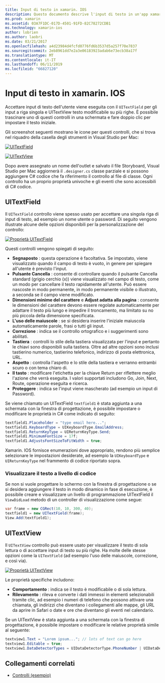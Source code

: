 ```yaml
---
title: Input di testo in xamarin. IOS
description: Questo documento descrive l'input di testo in un'app xamarin. IOS. Descritto l'utilizzo UITextField e UITextVIew sia a livello di programmazione sia in iOS Designer.
ms.prod: xamarin
ms.assetid: 03A7F1DC-017D-4501-91FD-82C78272CDB1
ms.technology: xamarin-ios
author: lobrien
ms.author: laobri
ms.date: 03/21/2017
ms.openlocfilehash: a4d23984d4fcfd0776fd6b3537d5a257f70e7837
ms.sourcegitcommit: 2eb8961dd7e2a3e06183923adab6e73ecb38a17f
ms.translationtype: MT
ms.contentlocale: it-IT
ms.lasthandoff: 06/11/2019
ms.locfileid: "66827120"
---
```

# <a name="text-input-in-xamarinios"></a>Input di testo in xamarin. IOS

Accettare input di testo dell'utente viene eseguita con il `UITextField` per gli input a riga singola e UITextView testo modificabile su più righe. È possibile trascinare uno di questi controlli in una schermata e fare doppio clic per impostare il testo iniziale.

Gli screenshot seguenti mostrano le icone per questi controlli, che si trova nel riquadro della casella degli strumenti in Visual Studio per Mac:

 [![](text-input-images/image11a.png "UITextField")](text-input-images/image11a.png#lightbox)

 [![](text-input-images/image13a.png "UITextView")](text-input-images/image13a.png#lightbox)

Dopo avere assegnato un nome dell'outlet e salvato il file Storyboard, Visual Studio per Mac aggiornerà il `.designer.cs` classe parziale e si possono aggiungere C# codice che fa riferimento il controllo al file di classe. Ogni controllo ha un proprio proprietà univoche e gli eventi che sono accessibili di C# codice.

 <a name="UITextField" />


## <a name="uitextfield"></a>UITextField

Il `UITextField` controllo viene spesso usato per accettare una singola riga di input di testo, ad esempio un nome utente o password. Di seguito vengono illustrate alcune delle opzioni disponibili per la personalizzazione del controllo:

 [![](text-input-images/image15a.png "Proprietà UITextField")](text-input-images/image15a.png#lightbox)

Questi controlli vengono spiegati di seguito:

-  **Segnaposto** : questa operazione è facoltativa. Se impostato, viene visualizzato quando il campo di testo è vuoto, in genere per spiegare all'utente è previsto l'input.
-  **Pulsante Cancella** : consente di controllare quando il pulsante Cancella standard (grigio cerchio (x)) viene visualizzato nel campo di testo, come un modo per cancellare il testo rapidamente all'utente. Può essere nascoste in modo permanente, in modo permanente visibile o illustrato, a seconda se il campo viene modificato.
-  **Dimensioni minime del carattere** e **Adjust adatta alla pagina** : consente le dimensioni del carattere devono essere regolate automaticamente per adattare il testo più lungo e impedire il troncamento, ma limitato su no più piccola della dimensione specificata.
-  **L'uso delle maiuscole** : se si desidera inserire l'iniziale maiuscola automaticamente parole, frasi o tutti gli input.
-  **Correzione** : indica se il controllo ortografico e i suggerimenti sono abilitati.
-  **Tastiera** : controlli lo stile della tastiera visualizzata per l'input e pertanto le chiavi sono disponibili sulla tastiera. Oltre ad altre opzioni sono inclusi tastierino numerico, tastierino telefonico, indirizzo di posta elettronica, URL.
-  **Aspetto** : controlla l'aspetto e lo stile della tastiera e verranno entrambi scuro o con tema chiaro di.
-  **Il tasto** : modificare l'etichetta per la chiave Return per riflettere meglio l'azione che verrà eseguita. I valori supportati includono Go, Join, Next, Route, operazione eseguita e ricerca.
-  **Proteggere** : indica se l'input viene mascherato (ad esempio un input di Password).


Se viene chiamato un UITextField `textfield1` è stata aggiunta a una schermata con la finestra di progettazione, è possibile impostare o modificare le proprietà in C# come indicato di seguito:

```csharp
textfield1.Placeholder = "type email here...";
textfield1.KeyboardType = UIKeyboardType.EmailAddress;
textfield1.ReturnKeyType = UIReturnKeyType.Send;
textfield1.MinimumFontSize = 17f;
textfield1.AdjustsFontSizeToFitWidth = true;
```

Xamarin. IOS fornisce enumerazioni dove appropriato, rendono più semplice selezionare le impostazioni desiderate, ad esempio la `UIKeyboardType` e `UIReturnKeyType` nel frammento di codice riportato sopra.

### <a name="display-text-programmatically"></a>Visualizzare il testo a livello di codice

Se non si vuole progettare lo schermo con la finestra di progettazione o se si desidera aggiungere il testo in modo dinamico in fase di esecuzione, è possibile creare e visualizzare un livello di programmazione UITextField il `ViewDidLoad` metodo di un controller di visualizzazione come segue:

```csharp
var frame = new CGRect(10, 10, 300, 40);
textfield1 = new UITextField(frame);
View.Add(textfield1);
```

 <a name="UITextView" />


## <a name="uitextview"></a>UITextView

Il `UITextView` controllo può essere usato per visualizzare il testo di sola lettura o di accettare input di testo su più righe. Ha molte delle stesse opzioni come la `UITextField` (ad esempio l'uso delle maiuscole, correzione, e così via).

 [![](text-input-images/image16a.png "Proprietà UITextView")](text-input-images/image16a.png#lightbox)

Le proprietà specifiche includono:

-  **Comportamento** : indica se il testo è modificabile o di sola lettura.
-  **Rilevamento** : rileva e converte i dati immessi in elementi selezionabili tramite clic, ad esempio i numeri di telefono che possono attivare una chiamata, gli indirizzi che diventano i collegamenti alle mappe, gli URL da aprire in Safari o date e ore che diventano gli eventi nel calendario.


Se un UITextView è stata aggiunta a una schermata con la finestra di progettazione, è possibile impostare o modificare le relative proprietà simile al seguente:

```csharp
textview1.Text = "Lorem ipsum..."; // lots of text can go here
textview1.Editable = true;
textview1.DataDetectorTypes = UIDataDetectorType.PhoneNumber | UIDataDetectorType.Link;
```



## <a name="related-links"></a>Collegamenti correlati

- [Controlli (esempio)](https://developer.xamarin.com/samples/monotouch/Controls/)
